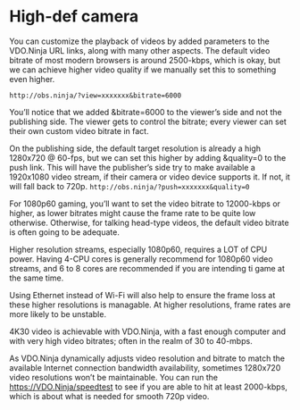 # High-def camera

You can customize the playback of videos by added parameters to the VDO.Ninja URL links, along with many other aspects. The default video bitrate of most modern browsers is around 2500-kbps, which is okay, but we can achieve higher video quality if we manually set this to something even higher.

`http://obs.ninja/?view=xxxxxxx&bitrate=6000`

You’ll notice that we added \&bitrate=6000 to the viewer’s side and not the publishing side. The viewer gets to control the bitrate; every viewer can set their own custom video bitrate in fact.

On the publishing side, the default target resolution is already a high 1280x720 @ 60-fps, but we can set this higher by adding \&quality=0 to the push link. This will have the publisher’s side try to make available a 1920x1080 video stream, if their camera or video device supports it. If not, it will fall back to 720p. `http://obs.ninja/?push=xxxxxxx&quality=0`

For 1080p60 gaming, you’ll want to set the video bitrate to 12000-kbps or higher, as lower bitrates might cause the frame rate to be quite low otherwise. Otherwise, for talking head-type videos, the default video bitrate is often going to be adequate.

Higher resolution streams, especially 1080p60, requires a LOT of CPU power. Having 4-CPU cores is generally recommend for 1080p60 video streams, and 6 to 8 cores are recommended if you are intending ti game at the same time.

Using Ethernet instead of Wi-Fi will also help to ensure the frame loss at these higher resolutions is managable. At higher resolutions, frame rates are more likely to be unstable.

4K30 video is achievable with VDO.Ninja, with a fast enough computer and with very high video bitrates; often in the realm of 30 to 40-mbps.

As VDO.Ninja dynamically adjusts video resolution and bitrate to match the available Internet connection bandwidth availability, sometimes 1280x720 video resolutions won’t be maintainable. You can run the https://VDO.Ninja/speedtest to see if you are able to hit at least 2000-kbps, which is about what is needed for smooth 720p video.
